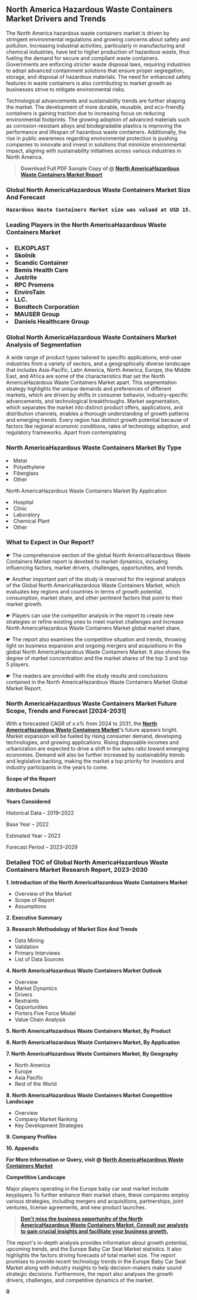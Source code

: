 <p> <h2>North America Hazardous Waste Containers Market Drivers and Trends</h2><p>The North America hazardous waste containers market is driven by stringent environmental regulations and growing concerns about safety and pollution. Increasing industrial activities, particularly in manufacturing and chemical industries, have led to higher production of hazardous waste, thus fueling the demand for secure and compliant waste containers. Governments are enforcing stricter waste disposal laws, requiring industries to adopt advanced containment solutions that ensure proper segregation, storage, and disposal of hazardous materials. The need for enhanced safety features in waste containers is also contributing to market growth as businesses strive to mitigate environmental risks.</p><p>Technological advancements and sustainability trends are further shaping the market. The development of more durable, reusable, and eco-friendly containers is gaining traction due to increasing focus on reducing environmental footprints. The growing adoption of advanced materials such as corrosion-resistant alloys and biodegradable plastics is improving the performance and lifespan of hazardous waste containers. Additionally, the rise in public awareness regarding environmental protection is pushing companies to innovate and invest in solutions that minimize environmental impact, aligning with sustainability initiatives across various industries in North America.</p></p><blockquote id="" class=""><strong>Download Full PDF Sample Copy of @&nbsp;<a href="https://www.verifiedmarketreports.com/download-sample/?rid=513101&utm_source=GitHub-Jan&utm_medium=262" target="_blank">North AmericaHazardous Waste Containers Market Report</a>&nbsp;&nbsp;</strong></blockquote><h3 id="" class=""><strong>Global&nbsp;North AmericaHazardous Waste Containers Market Size And Forecast</strong></h3><pre class="reader-text-block__code-block"><strong>Hazardous Waste Containers Market size was valued at USD 15.5 Billion in 2022 and is projected to reach USD 22.8 Billion by 2030, growing at a CAGR of 6.3% from 2024 to 2030.</strong></pre><h3 id="" class="">Leading Players in the&nbsp;North AmericaHazardous Waste Containers Market</h3><h3 class=""></Li><Li>ELKOPLAST</Li><Li> Skolnik</Li><Li> Scandic Container</Li><Li> Bemis Health Care</Li><Li> Justrite</Li><Li> RPC Promens</Li><Li> EnviroTain</Li><Li> LLC.</Li><Li> Bondtech Corporation</Li><Li> MAUSER Group</Li><Li> Daniels Healthcare Group</h3><h3 id="" class="">Global&nbsp;North AmericaHazardous Waste Containers Market Analysis of Segmentation</h3><p id="" class="">A wide range of product types tailored to specific applications, end-user industries from a variety of sectors, and a geographically diverse landscape that includes Asia-Pacific, Latin America, North America, Europe, the Middle East, and Africa are some of the characteristics that set the North AmericaHazardous Waste Containers Market apart. This segmentation strategy highlights the unique demands and preferences of different markets, which are driven by shifts in consumer behavior, industry-specific advancements, and technological breakthroughs. Market segmentation, which separates the market into distinct product offers, applications, and distribution channels, enables a thorough understanding of growth patterns and emerging trends. Every region has distinct growth potential because of factors like regional economic conditions, rates of technology adoption, and regulatory frameworks. Apart from contemplating</p><h3 id="" class="">North AmericaHazardous Waste Containers Market&nbsp;By Type</h3><p></Li><Li>Metal</Li><Li> Polyethylene</Li><Li> Fiberglass</Li><Li> Other</p><div class="" data-test-id=""><p>North AmericaHazardous Waste Containers Market&nbsp;By Application</p></div><p class=""></Li><Li>Hospital</Li><Li> Clinic</Li><Li> Laboratory</Li><Li> Chemical Plant</Li><Li> Other</p><div class="" data-test-id=""><h3><span class="">What to Expect in Our Report?</span></h3></div><div class="" data-test-id=""><p><span class="">☛ The comprehensive section of the global North AmericaHazardous Waste Containers Market report is devoted to market dynamics, including influencing factors, market drivers, challenges, opportunities, and trends.</span></p></div><div class="" data-test-id=""><p><span class="">☛ Another important part of the study is reserved for the regional analysis of the Global North AmericaHazardous Waste Containers Market, which evaluates key regions and countries in terms of growth potential, consumption, market share, and other pertinent factors that point to their market growth.</span></p></div><div class="" data-test-id=""><p><span class="">☛ Players can use the competitor analysis in the report to create new strategies or refine existing ones to meet market challenges and increase North AmericaHazardous Waste Containers Market global market share.</span></p></div><div class="" data-test-id=""><p><span class="">☛ The report also examines the competitive situation and trends, throwing light on business expansion and ongoing mergers and acquisitions in the global North AmericaHazardous Waste Containers Market. It also shows the degree of market concentration and the market shares of the top 3 and top 5 players.</span></p></div><div class="" data-test-id=""><p><span class="">☛ The readers are provided with the study results and conclusions contained in the North AmericaHazardous Waste Containers Market Global Market Report.</span></p></div><div class="" data-test-id=""><h3><span class="">North AmericaHazardous Waste Containers Market Future Scope, Trends and Forecast [2024-2031]</span></h3></div><div class="" data-test-id=""><p><span class="">With a forecasted CAGR of x.x% from 2024 to 2031, the <strong><a href="https://www.verifiedmarketreports.com/download-sample/?rid=513101&utm_source=GitHub-Jan&utm_medium=262" target="_blank">North AmericaHazardous Waste Containers Market</a>'</strong>s future appears bright. Market expansion will be fueled by rising consumer demand, developing technologies, and growing applications. Rising disposable incomes and urbanization are expected to drive a shift in the sales ratio toward emerging economies. Demand will also be further increased by sustainability trends and legislative backing, making the market a top priority for investors and industry participants in the years to come.</span></p><p id="ember66" class="ember-view reader-text-block__paragraph"><strong>Scope of the Report</strong></p><p id="ember67" class="ember-view reader-text-block__paragraph"><strong>Attributes Details</strong></p><p id="ember68" class="ember-view reader-text-block__paragraph"><strong>Years Considered</strong></p><p id="ember69" class="ember-view reader-text-block__paragraph">Historical Data &ndash; 2019&ndash;2022</p><p id="ember70" class="ember-view reader-text-block__paragraph">Base Year &ndash; 2022</p><p id="ember71" class="ember-view reader-text-block__paragraph">Estimated Year &ndash; 2023</p><p id="ember72" class="ember-view reader-text-block__paragraph">Forecast Period &ndash; 2023&ndash;2029</p></div><h3 id="" class="">Detailed TOC of Global North AmericaHazardous Waste Containers Market Research Report, 2023-2030</h3><p id="" class=""><strong>1. Introduction of the North AmericaHazardous Waste Containers Market</strong></p><ul><li>Overview of the Market</li><li>Scope of Report</li><li>Assumptions</li></ul><p id="" class=""><strong>2. Executive Summary</strong></p><p id="" class=""><strong>3. Research Methodology of Market Size And Trends</strong></p><ul><li>Data Mining</li><li>Validation</li><li>Primary Interviews</li><li>List of Data Sources</li></ul><p id="" class=""><strong>4. North AmericaHazardous Waste Containers Market Outlook</strong></p><ul><li>Overview</li><li>Market Dynamics</li><li>Drivers</li><li>Restraints</li><li>Opportunities</li><li>Porters Five Force Model</li><li>Value Chain Analysis</li></ul><p id="" class=""><strong>5. North AmericaHazardous Waste Containers Market, By Product</strong></p><p id="" class=""><strong>6. North AmericaHazardous Waste Containers Market, By Application</strong></p><p id="" class=""><strong>7. North AmericaHazardous Waste Containers Market, By Geography</strong></p><ul><li>North America</li><li>Europe</li><li>Asia Pacific</li><li>Rest of the World</li></ul><p id="" class=""><strong>8. North AmericaHazardous Waste Containers Market Competitive Landscape</strong></p><ul><li>Overview</li><li>Company Market Ranking</li><li>Key Development Strategies</li></ul><p id="" class=""><strong>9. Company Profiles</strong></p><p id="" class=""><strong>10. Appendix</strong></p><p><strong>For More Information or Query, visit&nbsp;@ <a href="https://www.verifiedmarketreports.com/product/hazardous-waste-containers-market-size-and-forecast/" target="_blank">North AmericaHazardous Waste Containers Market</a></strong></p><p id="ember61" class="ember-view reader-text-block__paragraph"><strong>Competitive Landscape</strong></p><p id="ember62" class="ember-view reader-text-block__paragraph">Major players operating in the Europe baby car seat market include keyplayers To further enhance their market share, these companies employ various strategies, including mergers and acquisitions, partnerships, joint ventures, license agreements, and new product launches.</p><blockquote id="ember63" class="ember-view reader-text-block__blockquote"><strong><a href="https://www.verifiedmarketreports.com/download-sample/?rid=513101&utm_source=GitHub-Jan&utm_medium=262" target="_blank">Don&rsquo;t miss the business opportunity of the North AmericaHazardous Waste Containers Market. Consult our analysts to gain crucial insights and facilitate your business growth.</a></strong></blockquote><p id="ember64" class="ember-view reader-text-block__paragraph">The report's in-depth analysis provides information about growth potential, upcoming trends, and the Europe Baby Car Seat Market statistics. It also highlights the factors driving forecasts of total market size. The report promises to provide recent technology trends in the Europe Baby Car Seat Market along with industry insights to help decision-makers make sound strategic decisions. Furthermore, the report also analyses the growth drivers, challenges, and competitive dynamics of the market.</p><p class="ember-view reader-text-block__paragraph"><strong>0</strong></p>
